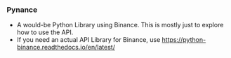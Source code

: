 ### Pynance

- A would-be Python Library using Binance. This is mostly just to explore how to use the API.
- If you need an actual API Library for Binance, use https://python-binance.readthedocs.io/en/latest/
